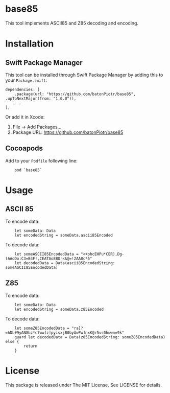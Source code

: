 # base85

This tool implements ASCII85 and Z85 decoding and encoding.

# Installation

## Swift Package Manager

This tool can be installed through Swift Package Manager by adding this to your `Package.swift`:
```
dependencies: [
    .package(url: "https://github.com/batonPiotr/base85", .upToNextMajor(from: "1.0.0")),
    ...
],
```
Or add it in Xcode:
1. File → Add Packages...
2. Package URL: https://github.com/batonPiotr/base85

## Cocoapods

Add to your `Podfile` following line:
```
    pod `base85`
```

# Usage

## ASCII 85

To encode data:
```
    let someData: Data
    let encodedString = someData.ascii85Encoded
```

To decode data:
```
    let someASCII85EncodedData = "<+ohcEHPu*CER),Dg-(AAoDo:C3=B4F!,CEATAo8BOr<&@=!2AA8c*5"
    let decodedData = Data(ascii85EncodedString: someASCII85EncodedData)
```

## Z85

To encode data:
```
    let someData: Data
    let encodedString = someData.z85Encoded
```

To decode data:
```
    let someZ85EncodedData = "ra]?=ADL#9yAN8bz*c7ww]z]pyisxjB0byAwPw]nxK@r5vs0hwwn=9k"
    guard let decodedData = Data(z85EncodedString: someZ85EncodedData) else {
        return
    }
```

# License

This package is released under The MIT License. See LICENSE for details.
